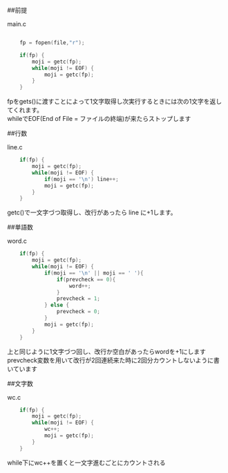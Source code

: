 ##前提

main.c

```c

	fp = fopen(file,"r");

	if(fp) {
		moji = getc(fp);
		while(moji != EOF) {
			moji = getc(fp);
		}
	}
```
fpをgets()に渡すことによって1文字取得し次実行するときには次の1文字を返してくれます。<br>
whileでEOF(End of File = ファイルの終端)が来たらストップします<br>



##行数

line.c

```c
	if(fp) {
		moji = getc(fp);
		while(moji != EOF) {
			if(moji == '\n') line++;
			moji = getc(fp);
		}
	}
```

getc()で一文字づつ取得し、改行があったら line に+1します。<br>

##単語数

word.c


```c
	if(fp) {
		moji = getc(fp);
		while(moji != EOF) {
			if(moji == '\n' || moji == ' '){
				if(prevcheck == 0){
					word++;
				}
				prevcheck = 1;
			} else {
				prevcheck = 0;
			}
			moji = getc(fp);
		}
	}
```

上と同じように1文字づつ回し、改行か空白があったらwordを+1にします<br>
prevcheck変数を用いて改行が2回連続来た時に2回分カウントしないように書いています

##文字数

wc.c


```c
	if(fp) {
		moji = getc(fp);
		while(moji != EOF) {
			wc++;
			moji = getc(fp);
		}
	}
```

while下にwc++を置くと一文字進むごとにカウントされる
